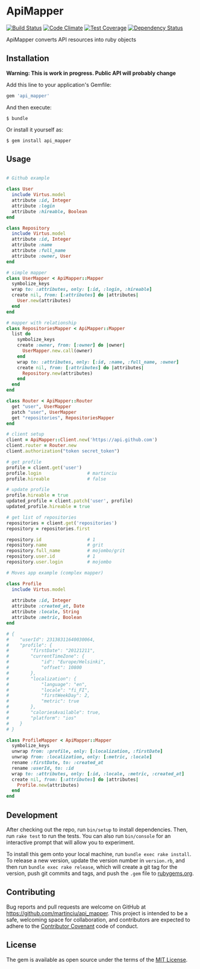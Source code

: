 # ApiMapper

[![Build Status](https://travis-ci.org/martinciu/api_mapper.svg?branch=master)](https://travis-ci.org/martinciu/api_mapper)
[![Code Climate](https://codeclimate.com/github/martinciu/api_mapper/badges/gpa.svg)](https://codeclimate.com/github/martinciu/api_mapper)
[![Test Coverage](https://codeclimate.com/github/martinciu/api_mapper/badges/coverage.svg)](https://codeclimate.com/github/martinciu/api_mapper/coverage)
[![Dependency Status](https://gemnasium.com/martinciu/api_mapper.svg)](https://gemnasium.com/martinciu/api_mapper)

ApiMapper converts API resources into ruby objects

## Installation

**Warning: This is work in progress. Public API will probably change** 

Add this line to your application's Gemfile:

```ruby
gem 'api_mapper'
```

And then execute:

    $ bundle

Or install it yourself as:

    $ gem install api_mapper

## Usage

```ruby

# Github example

class User
  include Virtus.model
  attribute :id, Integer
  attribute :login
  attribute :hireable, Boolean
end

class Repository
  include Virtus.model
  attribute :id, Integer
  attribute :name
  attribute :full_name
  attribute :owner, User
end

# simple mapper
class UserMapper < ApiMapper::Mapper
  symbolize_keys
  wrap to: :attributes, only: [:id, :login, :hireable]
  create nil, from: [:attributes] do |attributes|
    User.new(attributes)
  end
end

# mapper with relationship
class RepositoriesMapper < ApiMapper::Mapper
  list do
    symbolize_keys
    create :owner, from: [:owner] do |owner|
      UserMapper.new.call(owner)
    end
    wrap to: :attributes, only: [:id, :name, :full_name, :owner]
    create nil, from: [:attributes] do |attributes|
      Repository.new(attributes)
    end
  end
end

class Router < ApiMapper::Router
  get "user", UserMapper
  patch "user", UserMapper
  get "repositories", RepositoriesMapper
end

# client setup
client = ApiMapper::Client.new('https://api.github.com')
client.router = Router.new
client.authorization("token secret_token")

# get profile
profile = client.get('user')
profile.login                 # martinciu
profile.hireable              # false

# update profile
profile.hireable = true
updated_profile = client.patch('user', profile)
updated_profile.hireable = true

# get list of repositories
repositories = client.get('repositories')
repository = repositories.first

repository.id                 # 1
repository.name               # grit
repository.full_name          # mojombo/grit
repository.user.id            # 1
repository.user.login         # mojombo

# Moves app example (complex mapper)

class Profile
  include Virtus.model
  
  attribute :id, Integer
  attribute :created_at, Date
  attribute :locale, String
  attribute :metric, Boolean
end

# {
#    "userId": 23138311640030064,
#    "profile": {
#        "firstDate": "20121211",
#        "currentTimeZone": {
#            "id": "Europe/Helsinki",
#            "offset": 10800
#        },
#        "localization": {
#            "language": "en",
#            "locale": "fi_FI",
#            "firstWeekDay": 2,
#            "metric": true
#        },
#        "caloriesAvailable": true,
#        "platform": "ios"
#    }
# }

class ProfileMapper < ApiMapper::Mapper
  symbolize_keys
  unwrap from: :profile, only: [:localization, :firstDate]
  unwrap from: :localization, only: [:metric, :locale]
  rename :firstDate, to: :created_at
  rename :userId, to: :id
  wrap to: :attributes, only: [:id, :locale, :metric, :created_at]
  create nil, from: [:attributes] do |attributes|
    Profile.new(attributes)
  end
end


```

## Development

After checking out the repo, run `bin/setup` to install dependencies. Then, run `rake test` to run the tests. You can also run `bin/console` for an interactive prompt that will allow you to experiment.

To install this gem onto your local machine, run `bundle exec rake install`. To release a new version, update the version number in `version.rb`, and then run `bundle exec rake release`, which will create a git tag for the version, push git commits and tags, and push the `.gem` file to [rubygems.org](https://rubygems.org).

## Contributing

Bug reports and pull requests are welcome on GitHub at https://github.com/martinciu/api_mapper. This project is intended to be a safe, welcoming space for collaboration, and contributors are expected to adhere to the [Contributor Covenant](contributor-covenant.org) code of conduct.


## License

The gem is available as open source under the terms of the [MIT License](http://opensource.org/licenses/MIT).

